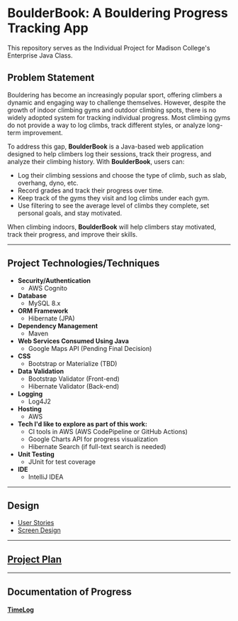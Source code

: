 # BoulderBook: A Bouldering Progress Tracking App

This repository serves as the Individual Project for Madison College's Enterprise Java Class.

## Problem Statement

Bouldering has become an increasingly popular sport, offering climbers a dynamic and engaging way to challenge
themselves. However, despite the growth of indoor climbing gyms and outdoor climbing spots, there is no widely
adopted system for tracking individual progress. Most climbing gyms do not provide a way to log climbs, track
different styles, or analyze long-term improvement.

To address this gap, **BoulderBook** is a Java-based web application designed to help climbers log their sessions,
track their progress, and analyze their climbing history. With **BoulderBook**, users can:

- Log their climbing sessions and choose the type of climb, such as slab, overhang, dyno, etc.
- Record grades and track their progress over time.
- Keep track of the gyms they visit and log climbs under each gym.
- Use filtering to see the average level of climbs they complete, set personal goals, and stay motivated.

When climbing indoors, **BoulderBook** will help climbers stay motivated, track their progress, and improve their skills.

---

## Project Technologies/Techniques

- **Security/Authentication**
  - AWS Cognito
- **Database**
  - MySQL 8.x
- **ORM Framework**
  - Hibernate (JPA)
- **Dependency Management**
  - Maven
- **Web Services Consumed Using Java**
  - Google Maps API (Pending Final Decision)
- **CSS**
  - Bootstrap or Materialize (TBD)
- **Data Validation**
  - Bootstrap Validator (Front-end)
  - Hibernate Validator (Back-end)
- **Logging**
  - Log4J2
- **Hosting**
  - AWS
- **Tech I'd like to explore as part of this work:**
  - CI tools in AWS (AWS CodePipeline or GitHub Actions)
  - Google Charts API for progress visualization
  - Hibernate Search (if full-text search is needed)
- **Unit Testing**
  - JUnit for test coverage
- **IDE**
  - IntelliJ IDEA

---

## Design

- [User Stories](DesignDocuments/userStories.md)
- [Screen Design](DesignDocuments/Screens.md)

---

## [Project Plan](ProjectPlan.md)

---

## Documentation of Progress

#### [TimeLog](timeLog.md)